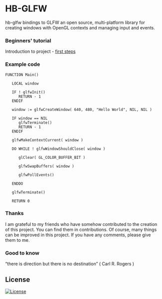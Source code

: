 # HB-GLFW

hb-glfw bindings to GLFW an open source, multi-platform library for creating windows with OpenGL contexts and managing input and events.

### Beginners' tutorial
Introduction to project - [first steps](docs/tutorial/README.md)

### Example code
```Harbour
FUNCTION Main()

   LOCAL window

   IF ! glfwInit()
      RETURN - 1
   ENDIF

   window := glfwCreateWindow( 640, 480, "Hello World", NIL, NIL )

   IF window == NIL
      glfwTerminate()
      RETURN - 1
   ENDIF

   glfwMakeContextCurrent( window )

   DO WHILE ! glfwWindowShouldClose( window )

      glClear( GL_COLOR_BUFFER_BIT )

      glfwSwapBuffers( window )

      glfwPollEvents()

   ENDDO

   glfwTerminate()

   RETURN 0
```
### Thanks
I am grateful to my friends who have somehow contributed to the creation of this project. You can find them in contributions. Of course, many things can be improved in this project. If you have any comments, please give them to me.

### Good to know
“there is direction but there is no destination”  ( Carl R. Rogers )

## License
[![License](http://img.shields.io/:license-mit-blue.svg?style=flat-square)](LICENSE)
